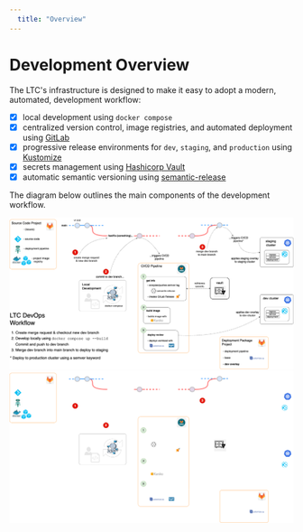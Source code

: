 ```yaml
---
  title: "Overview"
---
```

<!-- markdownlint-disable MD025 -->

# Development Overview

The LTC's infrastructure is designed to make it easy to adopt a modern, automated, development workflow:

- [x] local development using `docker compose`
- [x] centralized version control, image registries, and automated deployment using [GitLab](https://gitlab.com)
- [x] progressive release environments for `dev`, `staging`, and `production` using [Kustomize](https://kubectl.docs.kubernetes.io/guides/introduction/kustomize/)
- [x] secrets management using [Hashicorp Vault](https://www.vaultproject.io/docs)
- [x] automatic semantic versioning using [semantic-release](https://semantic-release.gitbook.io/semantic-release/)

The diagram below outlines the main components of the development workflow.

[![Development workflow](../assets/devops-workflow-overview-light.png#only-light)](devops-workflow-overview-large-light.md)
[![Development workflow](../assets/devops-workflow-overview-dark.png#only-dark)](devops-workflow-overview-large-dark.md)
